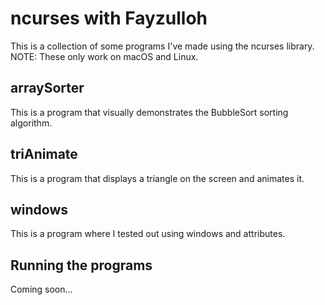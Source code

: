 # ncurses with Fayzulloh

This is a collection of some programs I've made using the ncurses library.
NOTE: These only work on macOS and Linux.

## arraySorter

This is a program that visually demonstrates the BubbleSort sorting algorithm.

## triAnimate

This is a program that displays a triangle on the screen and animates it.

## windows

This is a program where I tested out using windows and attributes.

## Running the programs

Coming soon...
